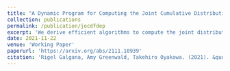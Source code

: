 ```yaml
---
title: "A Dynamic Program for Computing the Joint Cumulative Distribution Function of Order Statistics on Graphs"
collection: publications
permalink: /publication/jocdfdep
excerpt: 'We derive efficient algorithms to compute the joint distribution of order statistics of dependent random variables.'
date: 2021-11-22
venue: 'Working Paper'
paperurl: 'https://arxiv.org/abs/2111.10939'
citation: 'Rigel Galgana, Amy Greenwald, Takehiro Oyakawa. (2021). &quot;A Dynamic Program for Computing the Joint Cumulative Distribution Function of Order Statistics on Graphs.&quot; <i>Working Paper</i>.'
---
```

